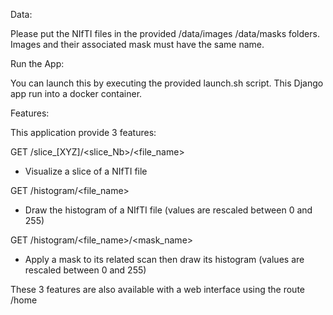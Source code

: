 Data:

Please put the NIfTI files in the provided /data/images /data/masks folders.
Images and their associated mask must have the same name.

Run the App:

You can launch this by executing the provided launch.sh script.
This Django app run into a docker container.

Features:

This application provide 3 features:

GET /slice_[XYZ]/<slice_Nb>/<file_name>
- Visualize a slice of a NIfTI file

GET /histogram/<file_name>
- Draw the histogram of a NIfTI file (values are rescaled between 0 and 255)

GET /histogram/<file_name>/<mask_name>
- Apply a mask to its related scan then draw its histogram (values are rescaled between 0 and 255)

These 3 features are also available with a web interface using the route /home
